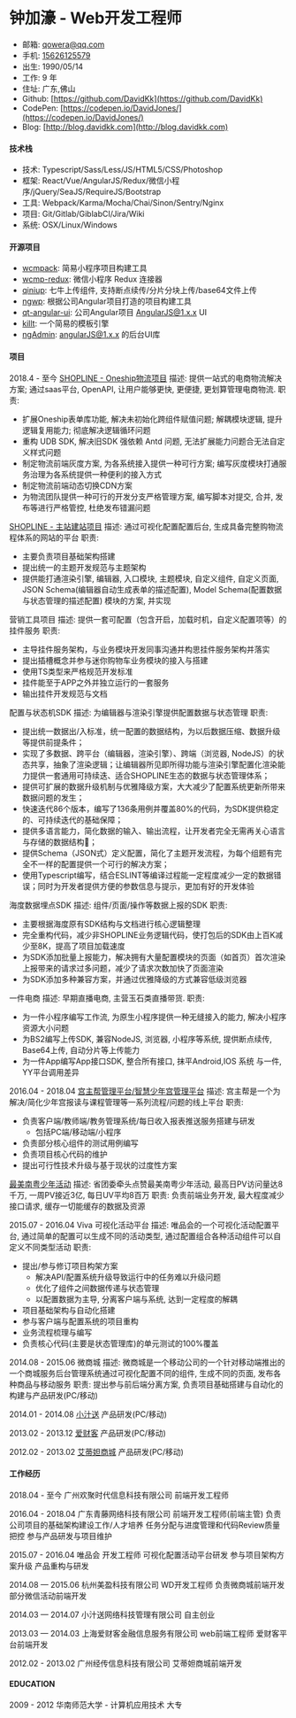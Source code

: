 # 钟加濠 - Web开发工程师

- 邮箱: [qowera@qq.com](mailto:qowera@qq.com)
- 手机: [15626125579](tel:+15626125579)
- 出生: 1990/05/14
- 工作: 9 年
- 住址: 广东,佛山
- Github: [https://github.com/DavidKk](https://github.com/DavidKk)
- CodePen: [https://codepen.io/DavidJones/](https://codepen.io/DavidJones/)
- Blog: [http://blog.davidkk.com](http://blog.davidkk.com)

#### 技术栈

- 技术: Typescript/Sass/Less/JS/HTML5/CSS/Photoshop
- 框架: React/Vue/AngularJS/Redux/微信小程序/jQuery/SeaJS/RequireJS/Bootstrap
- 工具: Webpack/Karma/Mocha/Chai/Sinon/Sentry/Nginx
- 项目: Git/Gitlab/GiblabCI/Jira/Wiki
- 系统: OSX/Linux/Windows

#### 开源项目

- [wcmpack](https://github.com/DavidKk/wcmpack): 简易小程序项目构建工具
- [wcmp-redux](https://github.com/DavidKk/wcmp-redux): 微信小程序 Redux 连接器
- [qiniup](https://github.com/DavidKk/qiniu-uploader): 七牛上传组件, 支持断点续传/分片分块上传/base64文件上传
- [ngwp](https://github.com/DavidKk/ngwp): 根据公司Angular项目打造的项目构建工具
- [qt-angular-ui](https://github.com/61qt/qt-angular-ui): 公司Angular项目 AngularJS@1.x.x UI
- [killt](https://github.com/DavidKk/killt): 一个简易的模板引擎
- [ngAdmin](https://github.com/DavidKk/ngAdmin): angularJS@1.x.x 的后台UI库


#### 项目
2018.4 - 至今
[SHOPLINE - Oneship物流项目](https://admin.oneship.io/)
描述: 提供一站式的电商物流解决方案; 通过saas平台, OpenAPI, 让用户能够更快, 更便捷, 更划算管理电商物流.
职责:
  - 扩展Oneship表单库功能, 解决未初始化跨组件赋值问题; 解耦模块逻辑, 提升逻辑复用能力; 彻底解决逻辑循环问题
  - 重构 UDB SDK, 解决旧SDK 强依赖 Antd 问题, 无法扩展能力问题合无法自定义样式问题
  - 制定物流前端灰度方案, 为各系统接入提供一种可行方案; 编写灰度模块打通服务治理为各系统提供一种便利的接入方式
  - 制定物流前端动态切换CDN方案
  - 为物流团队提供一种可行的开发分支严格管理方案, 编写脚本对提交, 合并, 发布等进行严格管控, 杜绝发布错漏问题

[SHOPLINE - 主站建站项目](https://shoplineapp.com/)
描述: 通过可视化配置配置后台, 生成具备完整购物流程体系的网站的平台
职责:
  - 主要负责项目基础架构搭建
  - 提出统一的主题开发规范与主题架构
  - 提供能打通渲染引擎, 编辑器, 入口模块, 主题模块, 自定义组件, 自定义页面, JSON Schema(编辑器自动生成表单的描述配置), Model Schema(配置数据与状态管理的描述配置) 模块的方案, 并实现

营销工具项目
描述: 提供一套可配置（包含开启，加载时机，自定义配置项等）的挂件服务
职责:
  - 主导挂件服务架构，与业务模块开发同事沟通并构思挂件服务架构并落实
  - 提出插槽概念并参与迷你购物车业务模块的接入与搭建
  - 使用TS类型来严格规范开发标准
  - 挂件能至于APP之外并独立运行的一套服务
  - 输出挂件开发规范与文档

配置与状态机SDK
描述: 为编辑器与渲染引擎提供配置数据与状态管理
职责:
  - 提出统一数据出/入标准，统一配置的数据结构，为以后数据压缩、数据升级等提供前提条件；
  - 实现了多数据、跨平台（编辑器，渲染引擎）、跨端（浏览器, NodeJS）的状态共享，抽象了渲染逻辑；让编辑器所见即所得功能与渲染引擎配置化渲染能力提供一套通用可持续迭、适合SHOPLINE生态的数据与状态管理体系；
  - 提供可扩展的数据升级机制与优雅降级方案，大大减少了配置系统更新所带来数据问题的发生；
  - 快速迭代86个版本，编写了136条用例并覆盖80%的代码，为SDK提供稳定的、可持续迭代的基础保障；
  - 提供多语言能力，简化数据的输入、输出流程，让开发者完全无需再关心语言与存储的数据结构；
  - 提供Schema（JSON式）定义配置，简化了主题开发流程，为每个组题有完全不一样的配置提供一个可行的解决方案；
  - 使用Typescript编写，结合ESLINT等编译过程能一定程度减少一定的数据错误；同时为开发者提供方便的参数信息与提示，更加有好的开发体验

海度数据埋点SDK
描述: 组件/页面/操作等数据上报的SDK
职责: 
  - 主要根据海度原有SDK结构与文档进行核心逻辑整理
  - 完全重构代码，减少非SHOPLINE业务逻辑代码，使打包后的SDK由上百K减少至8K，提高了项目加载速度
  - 为SDK添加批量上报能力，解决拥有大量配置模块的页面（如首页）首次渲染上报带来的请求过多问题，减少了请求次数加快了页面渲染
  - 为SDK添加多种兼容方案，并通过优雅降级的方式兼容低级浏览器

一件电商
描述: 早期直播电商, 主营玉石类直播带货.
职责:
  - 为一件小程序编写工作流, 为原生小程序提供一种无缝接入的能力, 解决小程序资源大小问题
  - 为BS2编写上传SDK, 兼容NodeJS, 浏览器, 小程序等系统, 提供断点续传, Base64上传, 自动分片等上传能力
  - 为一件App编写App接口SDK, 整合所有接口, 抹平Android,IOS 系统 与一件, YY平台调用差异

2016.04 - 2018.04
[宫主帮管理平台/智慧少年宫管理平台](https://zhsng.m.61qt.cn/)
描述: 宫主帮是一个为解决/简化少年宫报读与课程管理等一系列流程/问题的线上平台
职责:
  - 负责客户端/教师端/教务管理系统/每日收入报表推送服务搭建与研发
    + 包括PC端/移动端/小程序
  - 负责部分核心组件的测试用例编写
  - 负责项目核心代码的维护
  - 提出可行性技术升级与基于现状的过度性方案

[最美南粤少年活动](http://zmnysn.61qt.cn)
描述: 省团委牵头点赞最美南粤少年活动, 最高日PV访问量达8千万, 一周PV接近3亿, 每日UV平均8百万
职责: 负责前端业务开发, 最大程度减少接口请求, 缓存一切能缓存的数据及资源

2015.07 - 2016.04
Viva 可视化活动平台
描述: 唯品会的一个可视化活动配置平台, 通过简单的配置可以生成不同的活动类型, 通过配置组合各种活动组件可以自定义不同类型活动
职责:
  - 提出/参与修订项目构架方案
    + 解决API/配置系统升级导致运行中的任务难以升级问题
    + 优化了组件之间数据传递与状态管理
    + 以配置数据为主导, 分离客户端与系统, 达到一定程度的解耦
  - 项目基础架构与自动化搭建
  - 参与客户端与配置系统的项目重构
  - 业务流程梳理与编写
  - 负责核心代码(主要是状态管理库)的单元测试的100%覆盖

2014.08 - 2015.06
微商城
描述: 微商城是一个移动公司的一个针对移动端推出的一个商城服务后台管理系统通过可视化配置不同的组件, 生成不同的页面, 发布各种商品与移动服务
职责: 提出参与前后端分离方案, 负责项目基础搭建与自动化的构建与产品研发(PC/移动)

2014.01 - 2014.08
[小汁送](http://www.xiaozhisong.com)
产品研发(PC/移动)

2013.02 - 2013.12
[爱财客](http://www.aicaike.com)
产品研发(PC/移动)

2012.02 - 2013.02
[艾蒂妲商城](http://www.atido.net)
产品研发(PC/移动)


#### 工作经历
2018.04 - 至今
广州欢聚时代信息科技有限公司
前端开发工程师

2016.04 - 2018.04
广东青藤网络科技有限公司
前端开发工程师(前端主管)
负责公司项目的基础架构建设工作/人才培养
任务分配与进度管理和代码Review质量把控
参与产品研发与项目维护

2015.07 - 2016.04
唯品会
开发工程师
可视化配置活动平台研发
参与项目架构方案升级
产品重构与研发

2014.08 — 2015.06
杭州美盈科技有限公司
WD开发工程师
负责微商城前端开发
部分微信活动前端开发

2014.03 — 2014.07
小汁送网络科技管理有限公司
自主创业

2013.03 — 2014.03
上海爱财客金融信息服务有限公司
web前端工程师
爱财客平台前端开发

2012.02 - 2013.02
广州经传信息科技有限公司
艾蒂妲商城前端开发


#### EDUCATION
2009 - 2012
华南师范大学 - 计算机应用技术
大专
